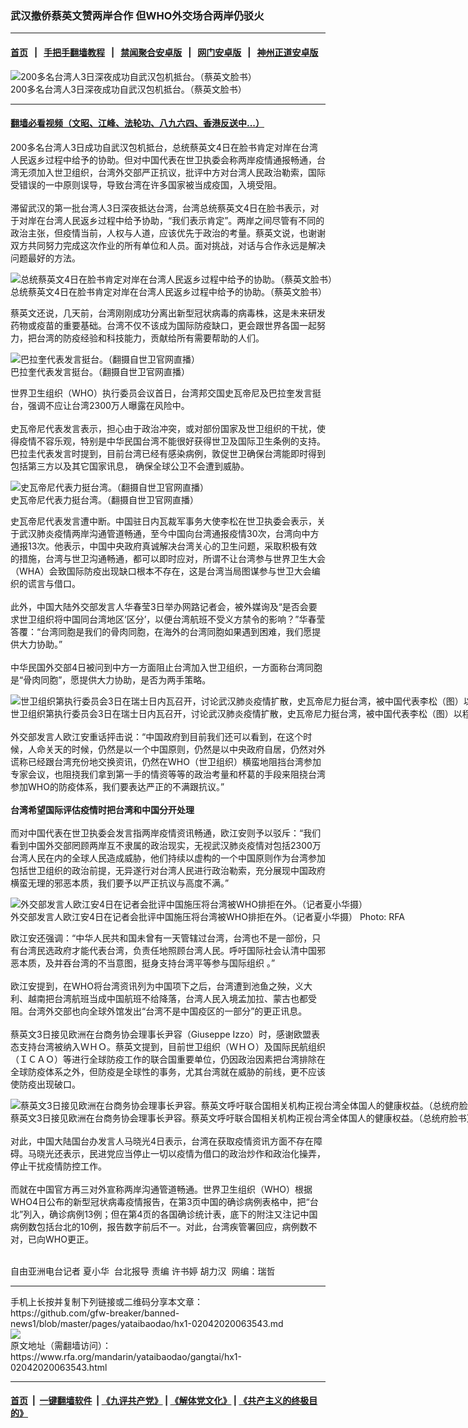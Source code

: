 ### 武汉撤侨蔡英文赞两岸合作   但WHO外交场合两岸仍驳火
------------------------

#### [首页](https://github.com/gfw-breaker/banned-news1/blob/master/README.md) &nbsp;&nbsp;|&nbsp;&nbsp; [手把手翻墙教程](https://github.com/gfw-breaker/guides/wiki) &nbsp;&nbsp;|&nbsp;&nbsp; [禁闻聚合安卓版](https://github.com/gfw-breaker/bn-android) &nbsp;&nbsp;|&nbsp;&nbsp; [网门安卓版](https://github.com/oGate2/oGate) &nbsp;&nbsp;|&nbsp;&nbsp; [神州正道安卓版](https://github.com/SzzdOgate/update) 



<div id="headerimg">
 <img alt="200多名台湾人3日深夜成功自武汉包机抵台。（蔡英文脸书）" src="https://www.rfa.org/mandarin/yataibaodao/gangtai/hx1-02042020063543.html/4e004e00.jpg/@@images/5b45644e-4ba3-4ed9-be84-2043183442ab.jpeg" title="200多名台湾人3日深夜成功自武汉包机抵台。（蔡英文脸书）"/>
 <div id="headerimgcontents">
  <div id="headerimgcaption">
   <span>
    200多名台湾人3日深夜成功自武汉包机抵台。（蔡英文脸书）
   </span>
   <!-- zoomattribute -->
  </div>
  <!-- headerimgcaption -->
 </div>
 <!-- headerimagecontents -->
</div>

<hr/>


#### [翻墙必看视频（文昭、江峰、法轮功、八九六四、香港反送中...）](https://github.com/gfw-breaker/banned-news1/blob/master/pages/link3.md)

<div id="storytext">
 <div>
  <div class="slot_header">
  </div>
 </div>
 <p>
  200多名台湾人3日成功自武汉包机抵台，总统蔡英文4日在脸书肯定对岸在台湾人民返乡过程中给予的协助。但对中国代表在世卫执委会称两岸疫情通报畅通，台湾无须加入世卫组织，台湾外交部严正抗议，批评中方对台湾人民政治勒索，国际受错误的一中原则误导，导致台湾在许多国家被当成疫国，入境受阻。
  <br/>
  <br/>
  滞留武汉的第一批台湾人3日深夜抵达台湾，台湾总统蔡英文4日在脸书表示，对于对岸在台湾人民返乡过程中给予协助，“我们表示肯定”。两岸之间尽管有不同的政治主张，但疫情当前，人权与人道，应该优先于政治的考量。蔡英文说，也谢谢双方共同努力完成这次作业的所有单位和人员。面对挑战，对话与合作永远是解决问题最好的方法。
 </p>
 <p>
 </p>
 <p>
  <div class="image-inline captioned" style="width:1500px;">
   <div style="width:1500px;">
    <img alt="总统蔡英文4日在脸书肯定对岸在台湾人民返乡过程中给予的协助。（蔡英文脸书）" src="https://www.rfa.org/mandarin/yataibaodao/gangtai/hx1-02042020063543.html/4e8c.jpg" title="总统蔡英文4日在脸书肯定对岸在台湾人民返乡过程中给予的协助。（蔡英文脸书）"/>
   </div>
   <div class="image-caption">
    <span style="width:1500px;">
     总统蔡英文4日在脸书肯定对岸在台湾人民返乡过程中给予的协助。（蔡英文脸书）
    </span>
    <span class="copyright">
    </span>
   </div>
  </div>
 </p>
 <p>
 </p>
 <p>
  蔡英文还说，几天前，台湾刚刚成功分离出新型冠状病毒的病毒株，这是未来研发药物或疫苗的重要基础。台湾不仅不该成为国际防疫缺口，更会跟世界各国一起努力，把台湾的防疫经验和科技能力，贡献给所有需要帮助的人们。
 </p>
 <p>
  <div class="image-inline captioned" style="width:900px;">
   <div style="width:900px;">
    <img alt="巴拉奎代表发言挺台。（翻摄自世卫官网直播）" src="https://www.rfa.org/mandarin/yataibaodao/gangtai/hx1-02042020063543.html/516d.jpg" title="巴拉奎代表发言挺台。（翻摄自世卫官网直播）"/>
   </div>
   <div class="image-caption">
    <span style="width:900px;">
     巴拉奎代表发言挺台。（翻摄自世卫官网直播）
    </span>
    <span class="copyright">
    </span>
   </div>
  </div>
 </p>
 <p>
  世界卫生组织（WHO）执行委员会议首日，台湾邦交国史瓦帝尼及巴拉奎发言挺台，强调不应让台湾2300万人曝露在风险中。
  <br/>
  <br/>
  史瓦帝尼代表发言表示，担心由于政治冲突，或对部份国家及世卫组织的干扰，使得疫情不容乐观，特别是中华民国台湾不能很好获得世卫及国际卫生条例的支持。巴拉圭代表发言时提到，目前台湾已经有感染病例，敦促世卫确保台湾能即时得到包括第三方以及其它国家讯息， 确保全球公卫不会遭到威胁。
 </p>
 <p>
 </p>
 <p>
  <div class="image-inline captioned" style="width:900px;">
   <div style="width:900px;">
    <img alt="史瓦帝尼代表力挺台湾。（翻摄自世卫官网直播）" src="https://www.rfa.org/mandarin/yataibaodao/gangtai/hx1-02042020063543.html/4e94.jpg" title="史瓦帝尼代表力挺台湾。（翻摄自世卫官网直播）"/>
   </div>
   <div class="image-caption">
    <span style="width:900px;">
     史瓦帝尼代表力挺台湾。（翻摄自世卫官网直播）
    </span>
    <span class="copyright">
    </span>
   </div>
  </div>
 </p>
 <p>
  史瓦帝尼代表发言遭中断。中国驻日内瓦裁军事务大使李松在世卫执委会表示，关于武汉肺炎疫情两岸沟通管道畅通，至今中国向台湾通报疫情30次，台湾向中方通报13次。他表示，中国中央政府真诚解决台湾关心的卫生问题，采取积极有效的措施，台湾与世卫沟通畅通，都可以即时应对，所谓不让台湾参与世界卫生大会（WHA）会致国际防疫出现缺口根本不存在，这是台湾当局图谋参与世卫大会编织的谎言与借口。
  <br/>
  <br/>
  此外，中国大陆外交部发言人华春莹3日举办网路记者会，被外媒询及“是否会要求世卫组织将中国同台湾地区‘区分’，以便台湾航班不受义方禁令的影响？”华春莹答覆：“台湾同胞是我们的骨肉同胞，在海外的台湾同胞如果遇到困难，我们愿提供大力协助。”
  <br/>
  <br/>
  中华民国外交部4日被问到中方一方面阻止台湾加入世卫组织，一方面称台湾同胞是“骨肉同胞”，愿提供大力协助，是否为两手策略。
 </p>
 <p>
 </p>
 <p>
  <div class="image-inline captioned" style="width:900px;">
   <div style="width:900px;">
    <img alt="世卫组织第执行委员会3日在瑞士日内瓦召开，讨论武汉肺炎疫情扩散，史瓦帝尼力挺台湾，被中国代表李松（图）以程序问题打断。（美联社）" src="https://www.rfa.org/mandarin/yataibaodao/gangtai/hx1-02042020063543.html/56db56db.jpg" title="世卫组织第执行委员会3日在瑞士日内瓦召开，讨论武汉肺炎疫情扩散，史瓦帝尼力挺台湾，被中国代表李松（图）以程序问题打断。（美联社）"/>
   </div>
   <div class="image-caption">
    <span style="width:900px;">
     世卫组织第执行委员会3日在瑞士日内瓦召开，讨论武汉肺炎疫情扩散，史瓦帝尼力挺台湾，被中国代表李松（图）以程序问题打断。（美联社）
    </span>
    <span class="copyright">
    </span>
   </div>
  </div>
  <br/>
  外交部发言人欧江安重话抨击说：“中国政府到目前我们还可以看到，在这个时候，人命关天的时候，仍然是以一个中国原则，仍然是以中央政府自居，仍然对外谎称已经跟台湾充份地交换资讯，仍然在WHO（世卫组织）横蛮地阻挡台湾参加专家会议，也阻挠我们拿到第一手的情资等等的政治考量和杯葛的手段来阻挠台湾参加WHO的防疫体系，我们要表达严正的不满跟抗议。”
  <br/>
  <br/>
  <b>
   台湾希望国际评估疫情时把台湾和中国分开处理
  </b>
  <br/>
  <br/>
  而对中国代表在世卫执委会发言指两岸疫情资讯畅通，欧江安则予以驳斥：“我们看到中国外交部罔顾两岸互不隶属的政治现实，无视武汉肺炎疫情对包括2300万台湾人民在内的全球人民造成威胁，他们持续以虚构的一个中国原则作为台湾参加包括世卫组织的政治前提，无异遂行对台湾人民进行政治勒索，充分展现中国政府横蛮无理的邪恶本质，我们要予以严正抗议与高度不满。”
 </p>
 <p>
 </p>
 <p>
  <div class="image-inline captioned" style="width:1500px;">
   <div style="width:1500px;">
    <img alt="外交部发言人欧江安4日在记者会批评中国施压将台湾被WHO排拒在外。（记者夏小华摄）" src="https://www.rfa.org/mandarin/yataibaodao/gangtai/hx1-02042020063543.html/4e09.jpg" title="外交部发言人欧江安4日在记者会批评中国施压将台湾被WHO排拒在外。（记者夏小华摄）"/>
   </div>
   <div class="image-caption">
    <span style="width:1500px;">
     外交部发言人欧江安4日在记者会批评中国施压将台湾被WHO排拒在外。（记者夏小华摄）
    </span>
    <span class="copyright">
     Photo: RFA
    </span>
   </div>
  </div>
 </p>
 <p>
  欧江安还强调：“中华人民共和国未曾有一天管辖过台湾，台湾也不是一部份，只有台湾民选政府才能代表台湾，负责任地照顾台湾人民。呼吁国际社会认清中国邪恶本质，及并吞台湾的不当意图，挺身支持台湾平等参与国际组织 。”
  <br/>
  <br/>
  欧江安提到，在WHO将台湾资讯列为中国项下之后，台湾遭到池鱼之殃，义大利、越南把台湾航班当成中国航班不给降落，台湾人民入境孟加拉、蒙古也都受阻。台湾外交部也向全球外馆发出“台湾不是中国疫区的一部分”的更正讯息。
  <br/>
  <br/>
  蔡英文3日接见欧洲在台商务协会理事长尹容（Giuseppe Izzo）时，感谢欧盟表态支持台湾被纳入ＷＨＯ。蔡英文提到，目前世卫组织（ＷＨＯ）及国际民航组织（ＩＣＡＯ）等进行全球防疫工作的联合国重要单位，仍因政治因素把台湾排除在全球防疫体系之外，但防疫是全球性的事务，尤其台湾就在威胁的前线，更不应该使防疫出现破口。
 </p>
 <p>
 </p>
 <p>
  <div class="image-inline captioned" style="width:900px;">
   <div style="width:900px;">
    <img alt="蔡英文3日接见欧洲在台商务协会理事长尹容。蔡英文呼吁联合国相关机构正视台湾全体国人的健康权益。（总统府脸书）" src="https://www.rfa.org/mandarin/yataibaodao/gangtai/hx1-02042020063543.html/4e03.jpg" title="蔡英文3日接见欧洲在台商务协会理事长尹容。蔡英文呼吁联合国相关机构正视台湾全体国人的健康权益。（总统府脸书）"/>
   </div>
   <div class="image-caption">
    <span style="width:900px;">
     蔡英文3日接见欧洲在台商务协会理事长尹容。蔡英文呼吁联合国相关机构正视台湾全体国人的健康权益。（总统府脸书）
    </span>
    <span class="copyright">
    </span>
   </div>
  </div>
  <br/>
  对此，中国大陆国台办发言人马晓光4日表示，台湾在获取疫情资讯方面不存在障碍。马晓光还表示，民进党应当停止一切以疫情为借口的政治炒作和政治化操弄，停止干扰疫情防控工作。
  <br/>
  <br/>
  而就在中国官方再三对外宣称两岸沟通管道畅通。世界卫生组织（WHO）根据WHO4日公布的新型冠状病毒疫情报告，在第3页中国的确诊病例表格中，把“台北”列入，确诊病例13例；但在第4页的各国确诊统计表，底下的附注又注记中国病例数包括台北的10例，报告数字前后不一。对此，台湾疾管署回应，病例数不对，已向WHO更正。
  <br/>
  <br/>
 </p>
 <p>
  自由亚洲电台记者 夏小华  台北报导 责编 许书婷 胡力汉  网编：瑞哲
 </p>
</div>

<hr/>
手机上长按并复制下列链接或二维码分享本文章：<br/>
https://github.com/gfw-breaker/banned-news1/blob/master/pages/yataibaodao/hx1-02042020063543.md <br/>
<a href='https://github.com/gfw-breaker/banned-news1/blob/master/pages/yataibaodao/hx1-02042020063543.md'><img src='https://github.com/gfw-breaker/banned-news1/blob/master/pages/yataibaodao/hx1-02042020063543.md.png'/></a> <br/>
原文地址（需翻墙访问）：https://www.rfa.org/mandarin/yataibaodao/gangtai/hx1-02042020063543.html


------------------------
#### [首页](https://github.com/gfw-breaker/banned-news1/blob/master/README.md) &nbsp;|&nbsp; [一键翻墙软件](https://github.com/gfw-breaker/nogfw/blob/master/README.md) &nbsp;| [《九评共产党》](https://github.com/gfw-breaker/9ping.md/blob/master/README.md#九评之一评共产党是什么) | [《解体党文化》](https://github.com/gfw-breaker/jtdwh.md/blob/master/README.md) | [《共产主义的终极目的》](https://github.com/gfw-breaker/gczydzjmd.md/blob/master/README.md)


<img src='http://gfw-breaker.win/banned-news/pages/yataibaodao/hx1-02042020063543.md' width='0px' height='0px'/>